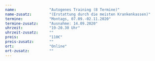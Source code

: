 ```yaml
---
name:               "Autogenes Training (8 Termine)"
name-zusatz:        "(Erstattung durch die meisten Krankenkassen)"
termine:            "Montags, 07.09.-02.11.2020"
termine-zusatz:     "Ausnahme: 14.09.2020"
uhrzeit:            "19-20.30 Uhr"
uhrzeit-zusatz:     ""
preis:              "110€"
preis-zusatz:       ""
ort:                "Online"
ort-zusatz:         ""
---
```

